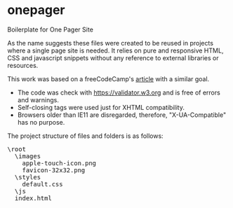 # onepager
Boilerplate for One Pager Site

As the name suggests these files were created to be reused in projects where a single page site is needed. It relies on pure and responsive HTML, CSS and javascript snippets without any reference to external libraries or resources.

This work was based on a freeCodeCamp's <a href="https://www.freecodecamp.org/news/how-to-build-a-developer-portfolio-website/" target="_blank">article</a> with a similar goal.

- The code was check with https://validator.w3.org and is free of errors and warnings.
- Self-closing tags were used just for XHTML compatibility.   
- Browsers older than IE11 are disregarded, therefore, "X-UA-Compatible" has no purpose.

The project structure of files and folders is as follows:

<pre>
\root
  \images
    apple-touch-icon.png
    favicon-32x32.png
  \styles
    default.css
  \js
  index.html
 </pre>
 
